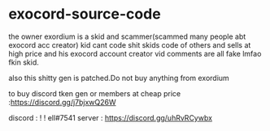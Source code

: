 # exocord-source-code

the owner exordium is a skid and scammer(scammed many people abt exocord acc creator) kid cant code shit skids code of others and sells at high price and his exocord account creator vid comments are all fake lmfao fkin skid.

also this shitty gen is patched.Do not buy anything from exordium 

to buy discord tken gen or members at cheap price :https://discord.gg/j7bjxwQ26W

discord : ! ! ell#7541
server : https://discord.gg/uhRvRCywbx

